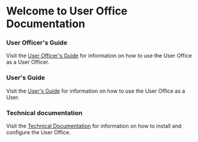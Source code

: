 # Welcome to User Office Documentation

### User Officer's Guide

Visit the [User Officer's Guide](user_officer) for information on how to use the User Office as a User Officer.

### User's Guide

Visit the [User's Guide](user) for information on how to use the User Office as a User.

### Technical documentation

Visit the [Technical Documentation](technical) for information on how to install and configure the User Office.
